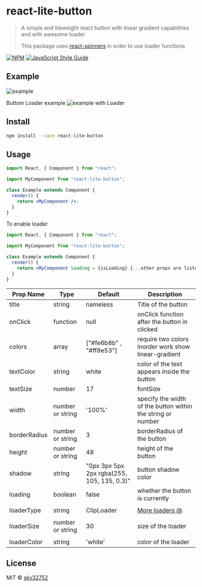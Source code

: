 # react-lite-button

> A simple and liteweight react button with linear gradient capabilities and with awesome loader

> This package uses [react-spinners](https://www.npmjs.com/package/react-spinners) in order to use loader functions

[![NPM](https://img.shields.io/npm/v/react-lite-button.svg)](https://www.npmjs.com/package/react-lite-button) [![JavaScript Style Guide](https://img.shields.io/badge/code_style-standard-brightgreen.svg)](https://standardjs.com)

## Example

![example](https://raw.githubusercontent.com/sky32752/react-lite-button/master/example.png)

Buttom Loader example
![example with Loader](https://raw.githubusercontent.com/sky32752/react-lite-button/master/react-lite-button_loader.gif)

## Install

```bash
npm install --save react-lite-button
```

## Usage

```jsx
import React, { Component } from "react";

import MyComponent from "react-lite-button";

class Example extends Component {
  render() {
    return <MyComponent />;
  }
}
```

To enable loader

```jsx
import React, { Component } from "react";

import MyComponent from "react-lite-button";

class Example extends Component {
  render() {
    return <MyComponent loading = {isLoading} {...other props are listed down} />;
  }
}
```

| Prop Name    | Type             | Default                                    | Description                                                 |
| ------------ | ---------------- | ------------------------------------------ | ----------------------------------------------------------- |
| title        | string           | nameless                                   | Title of the button                                         |
| onClick      | function         | null                                       | onClick function after the button in clicked                |
| colors       | array            | ["#fe6b8b" , "#ff8e53"]                    | require two colors inorder work show linear-gradient        |
| textColor    | string           | white                                      | color of the text appears inside the button                 |  |
| textSize     | number           | 17                                         | fontSize                                                    |
| width        | number or string | '100%'                                     | specify the width of the button within the string or number |
| borderRadius | number or string | 3                                          | borderRadius of the button                                  |
| height       | number or string | 48                                         | height of the button                                        |
| shadow       | string           | "0px 3px 5px 2px rgba(255, 105, 135, 0.3)" | button shadow color                                         |
| loading      | boolean          | false                                      | whether the button is currently                             |
|  |
| loaderType   | string           | ClipLoader                                 | [More loaders @](https://www.davidhu.io/react-spinners/)    |
|  |
| loaderSize   | number or string | 30                                         | size of the loader                                          |
|  |
| loaderColor  | string           | 'white'                                    | color of the loader                                         |

## License

MIT © [sky32752](https://github.com/sky32752)
